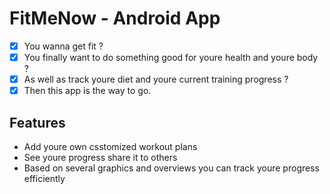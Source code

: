 # FitMeNow - Android App
- [x] You wanna get fit ?
- [x] You finally want to do something good for youre health and youre body ?
- [x] As well as track youre diet and youre current training progress ?
- [x] Then this app is the way to go.
## Features
- Add youre own csstomized workout plans
- See youre progress share it to others
- Based on several graphics and overviews you can track youre progress efficiently
